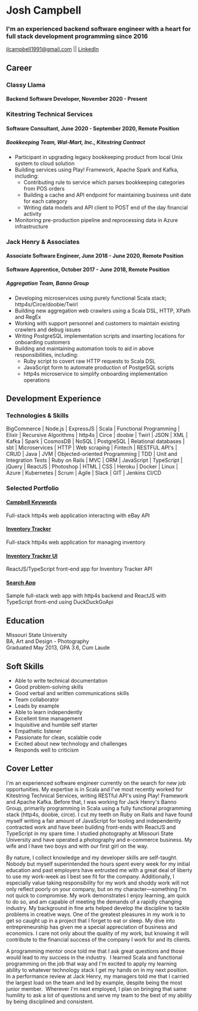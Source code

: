 # Josh Campbell
### I'm an experienced backend software engineer with a heart for full stack development programming since 2016

jlcampbell1991@gmail.com || [LinkedIn](https://www.linkedin.com/in/josh-campbell-70a42971/)

## Career
### Classy Llama
#### Backend Software Developer, November 2020 - Present

### Kitestring Technical Services
#### Software Consultant, June 2020 - September 2020, Remote Position
##### Bookkeeping Team, Wal-Mart, Inc., Kitestring Contract
* Participant in upgrading legacy bookkeeping product from local Unix system to cloud solution
* Building services using Play! Framework, Apache Spark and Kafka, including:
  * Contributing rule to service which parses bookkeeping categories from POS orders
  * Building a cache and API endpoint for maintaining business unit date for each category
  * Writing data models and API client to POST end of the day financial activity
* Monitoring pre-production pipeline and reprocessing data in Azure infrastructure

### Jack Henry & Associates
#### Associate Software Engineer, June 2018 - June 2020, Remote Position
#### Software Apprentice, October 2017 - June 2018, Remote Position
##### Aggregation Team, Banno Group
* Developing microservices using purely functional Scala stack; http4s/Circe/doobie/Twirl
* Building new aggregation web crawlers using a Scala DSL, HTTP, XPath and RegEx
* Working with support personnel and customers to maintain existing crawlers and debug issues
* Writing PostgreSQL implementation scripts and inserting locations for onboarding customers
* Building and maintaining automation tools to aid in above responsibilities, including:
  * Ruby script to covert raw HTTP requests to Scala DSL
  * JavaScript form to automate production of PostgeSQL scripts
  * http4s microservice to simplify onboarding implementation operations

## Development Experience
### Technologies & Skills

BigCommerce | Node.js | ExpressJS | Scala | Functional Programming | Elixir | Recursive Algorithms | http4s | Circe | doobie | Twirl | JSON | XML | Kafka | Spark | CosmosDB | NoSQL | PostgreSQL | Relational databases | sbt | Microservices | HTTP | Web scraping | Fintech | RESTFUL API's | CRUD | Java | JVM | Objected-oriented Programming | TDD | Unit and Integration Tests | Ruby on Rails | MVC | ORM | JavaScript | TypeScript | jQuery | ReactJS | Photoshop | HTML | CSS | Heroku | Docker | Linux | Azure | Kubernetes | Scrum | Agile | Slack | GIT | Jenkins CI/CD

### Selected Portfolio
#### [Campbell Keywords](https://github.com/jlcampbell1991/campbell-keywords)
Full-stack http4s web application interacting with eBay API
#### [Inventory Tracker](https://github.com/jlcampbell1991/inventory-tracker)
Full-stack http4s web application for managing inventory
#### [Inventory Tracker UI](https://github.com/jlcampbell1991/inventory-tracker-ui)
ReactJS/TypeScript front-end app for Inventory Tracker API
#### [Search App](https://github.com/jlcampbell1991/search-app)
Sample full-stack web app with http4s backend and ReactJS with TypeScript front-end using DuckDuckGoApi

## Education
Missouri State University\
BA, Art and Design - Photography\
Graduated May 2013, GPA 3.6, Cum Laude

## Soft Skills
* Able to write technical documentation
* Good problem-solving skills
* Good verbal and written communications skills
* Team collaborator
* Leads by example
* Able to learn independently
* Excellent time management
* Inquisitive and humble self starter
* Empathetic listener
* Passionate for clean, scalable code
* Excited about new technology and challenges
* Responds well to criticism

## Cover Letter
I'm an experienced software engineer currently on the search for new job opportunities.  My expertise is in Scala and I've most recently worked for Kitestring Technical Services, writing RESTful API's using Play! Framework and Apache Kafka.  Before that, I was working for Jack Henry's Banno Group, primarily programming in Scala using a fully functional programming stack (http4s, doobie, circe).  I cut my teeth on Ruby on Rails and have found myself writing a fair amount of JavaScript for tooling and independently contracted work and have been building front-ends with ReactJS and TypeScript in my spare time. I studied photography at Missouri State University and have operated a photography and e-commerce business.  My wife and I have two boys and with our first girl on the way.

By nature, I collect knowledge and my developer skills are self-taught. Nobody but myself superintended the hours spent every week for my initial education and past employers have entrusted me with a great deal of liberty to use my work-week as I best see fit for the company. Additionally, I especially value taking responsibility for my work and shoddy work will not only reflect poorly on your company, but on my character—something I'm not quick to compromise. My work demonstrates I enjoy learning, am quick to do so, and am capable of meeting the demands of a rapidly changing industry. My background in fine arts helped develop the discipline to tackle problems in creative ways.  One of the greatest pleasures in my work is to get so caught up in a project that I forget to eat or sleep. My dive into entrepreneurship has given me a special appreciation of business and economics. I care not only about the quality of my work, but knowing it will contribute to the financial success of the company I work for and its clients.

A programming mentor once told me that I ask great questions and those would lead to my success in the industry.  I learned Scala and functional programming on the job that way and I'm excited to apply my learning ability to whatever technology stack I get my hands on in my next position.  In a performance review at Jack Henry, my managers told me that I carried the largest load on the team and led by example, despite being the most junior member.  Wherever I'm next employed, I plan on bringing that same humility to ask a lot of questions and serve my team to the best of my ability by being disciplined and consistent.
